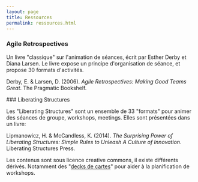 ```yaml
---
layout: page
title: Ressources
permalink: ressources.html
---
```


### Agile Retrospectives

Un livre "classique" sur l'animation de séances, écrit par Esther Derby et Diana Larsen. Le livre expose un principe d'organisation de séance, et propose 30 formats d'activités.

Derby, E. & Larsen, D. (2006). *Agile Retrospectives: Making Good Teams Great*. The Pragmatic Bookshelf.

### Liberating Structures

Les "Liberating Structures" sont un ensemble de 33 "formats" pour animer des séances de groupe, workshops, meetings. Elles sont présentées dans un livre:

Lipmanowicz, H. & McCandless, K. (2014). *The Surprising Power of Liberating Structures: Simple Rules to Unleash A Culture of Innovation*. Liberating Structures Press. 

Les contenus sont sous licence creative commons, il existe différents dérivés. Notamment des "[decks de cartes](https://shop.theliberators.com/collections/liberating-structures/Physical)" pour aider à la planification de workshops.